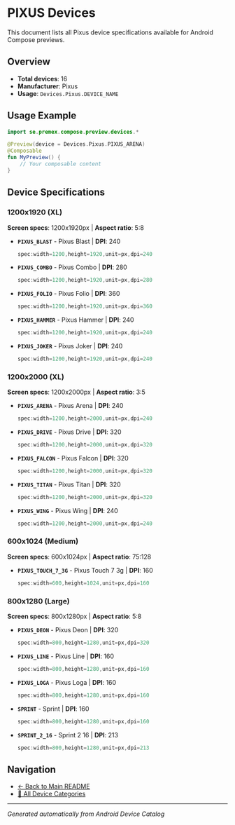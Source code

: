 # PIXUS Devices

This document lists all Pixus device specifications available for Android Compose previews.

## Overview

- **Total devices**: 16
- **Manufacturer**: Pixus
- **Usage**: `Devices.Pixus.DEVICE_NAME`

## Usage Example

```kotlin
import se.premex.compose.preview.devices.*

@Preview(device = Devices.Pixus.PIXUS_ARENA)
@Composable
fun MyPreview() {
    // Your composable content
}
```

## Device Specifications

### 1200x1920 (XL)

**Screen specs**: 1200x1920px | **Aspect ratio**: 5:8

- **`PIXUS_BLAST`** - Pixus Blast | **DPI**: 240
  ```kotlin
  spec:width=1200,height=1920,unit=px,dpi=240
  ```

- **`PIXUS_COMBO`** - Pixus Combo | **DPI**: 280
  ```kotlin
  spec:width=1200,height=1920,unit=px,dpi=280
  ```

- **`PIXUS_FOLIO`** - Pixus Folio | **DPI**: 360
  ```kotlin
  spec:width=1200,height=1920,unit=px,dpi=360
  ```

- **`PIXUS_HAMMER`** - Pixus Hammer | **DPI**: 240
  ```kotlin
  spec:width=1200,height=1920,unit=px,dpi=240
  ```

- **`PIXUS_JOKER`** - Pixus Joker | **DPI**: 240
  ```kotlin
  spec:width=1200,height=1920,unit=px,dpi=240
  ```

### 1200x2000 (XL)

**Screen specs**: 1200x2000px | **Aspect ratio**: 3:5

- **`PIXUS_ARENA`** - Pixus Arena | **DPI**: 240
  ```kotlin
  spec:width=1200,height=2000,unit=px,dpi=240
  ```

- **`PIXUS_DRIVE`** - Pixus Drive | **DPI**: 320
  ```kotlin
  spec:width=1200,height=2000,unit=px,dpi=320
  ```

- **`PIXUS_FALCON`** - Pixus Falcon | **DPI**: 320
  ```kotlin
  spec:width=1200,height=2000,unit=px,dpi=320
  ```

- **`PIXUS_TITAN`** - Pixus Titan | **DPI**: 320
  ```kotlin
  spec:width=1200,height=2000,unit=px,dpi=320
  ```

- **`PIXUS_WING`** - Pixus Wing | **DPI**: 240
  ```kotlin
  spec:width=1200,height=2000,unit=px,dpi=240
  ```

### 600x1024 (Medium)

**Screen specs**: 600x1024px | **Aspect ratio**: 75:128

- **`PIXUS_TOUCH_7_3G`** - Pixus Touch 7 3g | **DPI**: 160
  ```kotlin
  spec:width=600,height=1024,unit=px,dpi=160
  ```

### 800x1280 (Large)

**Screen specs**: 800x1280px | **Aspect ratio**: 5:8

- **`PIXUS_DEON`** - Pixus Deon | **DPI**: 320
  ```kotlin
  spec:width=800,height=1280,unit=px,dpi=320
  ```

- **`PIXUS_LINE`** - Pixus Line | **DPI**: 160
  ```kotlin
  spec:width=800,height=1280,unit=px,dpi=160
  ```

- **`PIXUS_LOGA`** - Pixus Loga | **DPI**: 160
  ```kotlin
  spec:width=800,height=1280,unit=px,dpi=160
  ```

- **`SPRINT`** - Sprint | **DPI**: 160
  ```kotlin
  spec:width=800,height=1280,unit=px,dpi=160
  ```

- **`SPRINT_2_16`** - Sprint 2 16 | **DPI**: 213
  ```kotlin
  spec:width=800,height=1280,unit=px,dpi=213
  ```

## Navigation

- [← Back to Main README](../../README.md)
- [📱 All Device Categories](../README.md)

---
*Generated automatically from Android Device Catalog*

